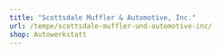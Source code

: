 ```yaml
---
title: "Scottsdale Muffler & Automotive, Inc."
url: /tempe/scottsdale-muffler-und-automotive-inc/
shop: Autowerkstatt
---
```

